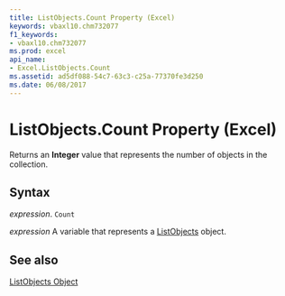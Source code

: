 ```yaml
---
title: ListObjects.Count Property (Excel)
keywords: vbaxl10.chm732077
f1_keywords:
- vbaxl10.chm732077
ms.prod: excel
api_name:
- Excel.ListObjects.Count
ms.assetid: ad5df088-54c7-63c3-c25a-77370fe3d250
ms.date: 06/08/2017
---
```



# ListObjects.Count Property (Excel)

Returns an  **Integer** value that represents the number of objects in the collection.


## Syntax

 _expression_. `Count`

 _expression_ A variable that represents a [ListObjects](Excel.ListObjects.md) object.


## See also


[ListObjects Object](Excel.ListObjects.md)

